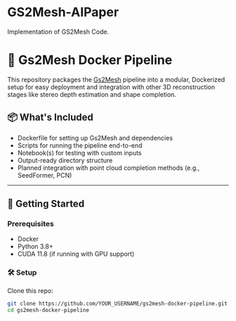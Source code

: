 # GS2Mesh-AIPaper
Implementation of GS2Mesh Code.
# 🧩 Gs2Mesh Docker Pipeline

This repository packages the [Gs2Mesh](https://github.com/limacv/Gs2Mesh) pipeline into a modular, Dockerized setup for easy deployment and integration with other 3D reconstruction stages like stereo depth estimation and shape completion.

## 📦 What's Included

- Dockerfile for setting up Gs2Mesh and dependencies
- Scripts for running the pipeline end-to-end
- Notebook(s) for testing with custom inputs
- Output-ready directory structure
- Planned integration with point cloud completion methods (e.g., SeedFormer, PCN)

---

## 🚀 Getting Started

### Prerequisites

- Docker
- Python 3.8+
- CUDA 11.8 (if running with GPU support)

### 🛠 Setup

Clone this repo:
```bash
git clone https://github.com/YOUR_USERNAME/gs2mesh-docker-pipeline.git
cd gs2mesh-docker-pipeline
